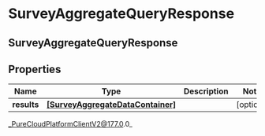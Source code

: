 # SurveyAggregateQueryResponse

## SurveyAggregateQueryResponse

## Properties

|Name | Type | Description | Notes|
|------------ | ------------- | ------------- | -------------|
| **results** | [**[SurveyAggregateDataContainer]**]([SurveyAggregateDataContainer]) |  | [optional] |



_PureCloudPlatformClientV2@177.0.0_
